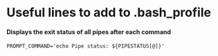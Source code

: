# Useful lines to add to .bash_profile

#### Displays the exit status of all pipes after each command
```
PROMPT_COMMAND='echo Pipe status: ${PIPESTATUS[@]}'
```
